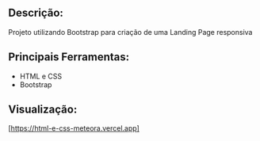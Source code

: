 ## Descrição: 
Projeto utilizando Bootstrap para criação de uma Landing Page responsiva

## Principais Ferramentas:
* HTML e CSS
* Bootstrap

## Visualização:
[https://html-e-css-meteora.vercel.app]
